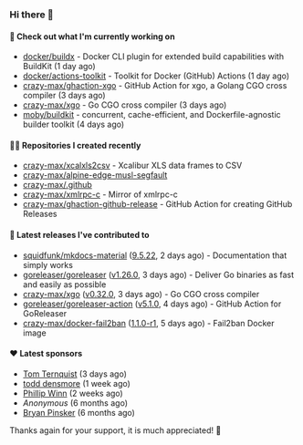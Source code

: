 ### Hi there 👋

#### 👷 Check out what I'm currently working on

- [docker/buildx](https://github.com/docker/buildx) - Docker CLI plugin for extended build capabilities with BuildKit (1 day ago)
- [docker/actions-toolkit](https://github.com/docker/actions-toolkit) - Toolkit for Docker (GitHub) Actions (1 day ago)
- [crazy-max/ghaction-xgo](https://github.com/crazy-max/ghaction-xgo) - GitHub Action for xgo, a Golang CGO cross compiler (3 days ago)
- [crazy-max/xgo](https://github.com/crazy-max/xgo) - Go CGO cross compiler (3 days ago)
- [moby/buildkit](https://github.com/moby/buildkit) - concurrent, cache-efficient, and Dockerfile-agnostic builder toolkit (4 days ago)

#### 👨‍💻 Repositories I created recently

- [crazy-max/xcalxls2csv](https://github.com/crazy-max/xcalxls2csv) - Xcalibur XLS data frames to CSV
- [crazy-max/alpine-edge-musl-segfault](https://github.com/crazy-max/alpine-edge-musl-segfault)
- [crazy-max/.github](https://github.com/crazy-max/.github)
- [crazy-max/xmlrpc-c](https://github.com/crazy-max/xmlrpc-c) - Mirror of xmlrpc-c
- [crazy-max/ghaction-github-release](https://github.com/crazy-max/ghaction-github-release) - GitHub Action for creating GitHub Releases

#### 🚀 Latest releases I've contributed to

- [squidfunk/mkdocs-material](https://github.com/squidfunk/mkdocs-material) ([9.5.22](https://github.com/squidfunk/mkdocs-material/releases/tag/9.5.22), 2 days ago) - Documentation that simply works
- [goreleaser/goreleaser](https://github.com/goreleaser/goreleaser) ([v1.26.0](https://github.com/goreleaser/goreleaser/releases/tag/v1.26.0), 3 days ago) - Deliver Go binaries as fast and easily as possible
- [crazy-max/xgo](https://github.com/crazy-max/xgo) ([v0.32.0](https://github.com/crazy-max/xgo/releases/tag/v0.32.0), 3 days ago) - Go CGO cross compiler
- [goreleaser/goreleaser-action](https://github.com/goreleaser/goreleaser-action) ([v5.1.0](https://github.com/goreleaser/goreleaser-action/releases/tag/v5.1.0), 4 days ago) - GitHub Action for GoReleaser
- [crazy-max/docker-fail2ban](https://github.com/crazy-max/docker-fail2ban) ([1.1.0-r1](https://github.com/crazy-max/docker-fail2ban/releases/tag/1.1.0-r1), 5 days ago) - Fail2ban Docker image

#### ❤️ Latest sponsors
- [Tom Ternquist](https://github.com/tternquist) (3 days ago)
- [todd densmore](https://github.com/tdensmore) (1 week ago)
- [Phillip Winn](https://github.com/pwinnski) (2 weeks ago)
- _Anonymous_ (6 months ago)
- [Bryan Pinsker](https://github.com/BryanPinsker) (6 months ago)

Thanks again for your support, it is much appreciated! 🙏
